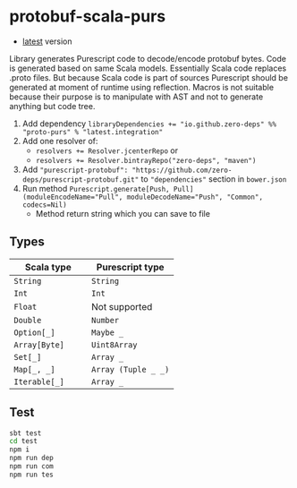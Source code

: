 # protobuf-scala-purs

* [latest](https://bintray.com/zero-deps/maven/proto-purs/_latestVersion) version

Library generates Purescript code to decode/encode protobuf bytes. Code is generated based on same Scala models. Essentially Scala code replaces .proto files. But because Scala code is part of sources Purescript should be generated at moment of runtime using reflection. Macros is not suitable because their purpose is to manipulate with AST and not to generate anything but code tree.

1. Add dependency `libraryDependencies += "io.github.zero-deps" %% "proto-purs" % "latest.integration"`
1. Add one resolver of:
    * `resolvers += Resolver.jcenterRepo` or 
    * `resolvers += Resolver.bintrayRepo("zero-deps", "maven")`
1. Add `"purescript-protobuf": "https://github.com/zero-deps/purescript-protobuf.git"` to `"dependencies"` section in `bower.json`
1. Run method `Purescript.generate[Push, Pull](moduleEncodeName="Pull", moduleDecodeName="Push", "Common", codecs=Nil)`
    * Method return string which you can save to file

## Types

Scala type        | Purescript type
----------------- | ---------------
`String         ` | `String`
`Int            ` | `Int`
`Float`           | Not supported
`Double         ` | `Number`
`Option[_] `      | `Maybe _`
`Array[Byte]    ` | `Uint8Array`
`Set[_]    `      | `Array _`
`Map[_, _]      ` | `Array (Tuple _ _)`
`Iterable[_]    ` | `Array _`

## Test

```bash
sbt test
cd test
npm i
npm run dep
npm run com
npm run tes
```